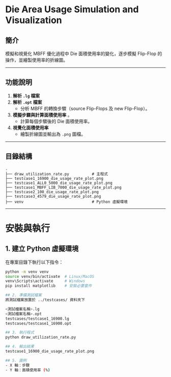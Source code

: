 # Die Area Usage Simulation and Visualization

## 簡介
模擬和視覺化 MBFF 優化過程中 Die 面積使用率的變化，逐步模擬 Flip-Flop 的操作，並繪製使用率的折線圖。

---

## 功能說明
1. **解析 `.lg` 檔案**  
2. **解析 `.opt` 檔案**  
   - 分析 MBFF 的轉換步驟（source Flip-Flops 及 new Flip-Flop）。
3. **模擬步驟與計算面積使用率**  。
   - 計算每個步驟後的 Die 面積使用率。
4. **視覺化面積使用率**  
   - 繪製折線圖並輸出為 `.png` 圖檔。

---

## 目錄結構
```plaintext
.
├── draw_utilization_rate.py          # 主程式
├── testcase1_16900_die_usage_rate_plot.png
├── testcase1_ALL0_5000_die_usage_rate_plot.png
├── testcase1_MBFF_LIB_7000_die_usage_rate_plot.png
├── testcase2_100_die_usage_rate_plot.png
├── testcase3_4579_die_usage_rate_plot.png
├── venv                              # Python 虛擬環境

```

---

# 安裝與執行

## 1. 建立 Python 虛擬環境
在專案目錄下執行以下指令：

```bash
python -m venv venv
source venv/bin/activate  # Linux/MacOS
venv\Scripts\activate     # Windows
pip install matplotlib    # 安裝必要套件

## 2. 準備測試檔案
將測試檔案放置於 ../testcases/ 資料夾下

<測試檔案名稱>.lg
<測試檔案名稱>.opt
testcases/testcase1_16900.lg
testcases/testcase1_16900.opt

## 3. 執行程式
python draw_utilization_rate.py

## 4. 輸出結果
testcase1_16900_die_usage_rate_plot.png

## 5. 圖例
- X 軸：步驟
- Y 軸：面積使用率 (%)




